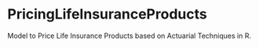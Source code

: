 # PricingLifeInsuranceProducts
Model to Price Life Insurance Products based on Actuarial Techniques in R.

